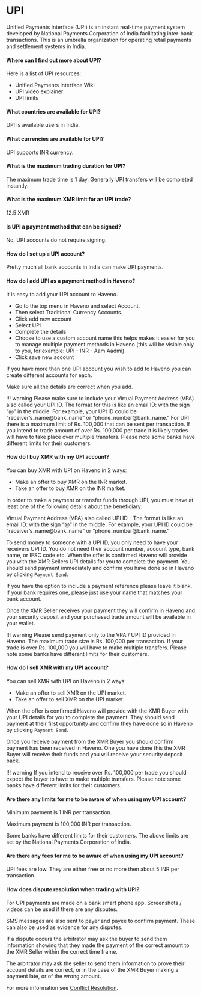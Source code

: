 # UPI

Unified Payments Interface (UPI) is an instant real-time payment system developed by National Payments Corporation of India facilitating inter-bank transactions. This is an umbrella organization for operating retail payments and settlement systems in India.

#### Where can I find out more about UPI?

Here is a list of UPI resources:

- Unified Payments Interface Wiki
- UPI video explainer
- UPI limits

#### What countries are available for UPI?

UPI is available users in India.

#### What currencies are available for UPI?

UPI supports INR currency.

#### What is the maximum trading duration for UPI?

The maximum trade time is 1 day. Generally UPI transfers will be completed instantly.

#### What is the maximum XMR limit for an UPI trade?

12.5 XMR

#### Is UPI a payment method that can be signed?

No, UPI accounts do not require signing.

#### How do I set up a UPI account?

Pretty much all bank accounts in India can make UPI payments.

#### How do I add UPI as a payment method in Haveno?

It is easy to add your UPI account to Haveno.

- Go to the top menu in Haveno and select Account.
- Then select Traditional Currency Accounts.
- Click add new account
- Select UPI
- Complete the details
- Choose to use a custom account name this helps makes it easier for you to manage multiple payment methods in Haveno (this will be visible only to you, for example: UPI - INR - Aam Aadmi)
- Click save new account

If you have more than one UPI account you wish to add to Haveno you can create different accounts for each.

Make sure all the details are correct when you add.

!!! warning
    Please make sure to include your Virtual Payment Address (VPA) also called your UPI ID. The format for this is like an email ID: with the sign “@” in the middle. For example, your UPI ID could be “receiver’s_name@bank_name” or “phone_number@bank_name.” For UPI there is a maximum limit of Rs. 100,000 that can be sent per transaction. If you intend to trade amount of over Rs. 100,000 per trade it is likely trades will have to take place over multiple transfers. Please note some banks have different limits for their customers.

#### How do I buy XMR with my UPI account?

You can buy XMR with UPI on Haveno in 2 waysː

- Make an offer to buy XMR on the INR market.
- Take an offer to buy XMR on the INR market.

In order to make a payment or transfer funds through UPI, you must have at least one of the following details about the beneficiary:

Virtual Payment Address (VPA) also called UPI ID - The format is like an email ID: with the sign “@” in the middle. For example, your UPI ID could be “receiver’s_name@bank_name” or “phone_number@bank_name.”

To send money to someone with a UPI ID, you only need to have your receivers UPI ID. You do not need their account number, account type, bank name, or IFSC code etc. When the offer is confirmed Haveno will provide you with the XMR Sellers UPI details for you to complete the payment. You should send payment immediately and confirm you have done so in Haveno by clicking `Payment Send`.

If you have the option to include a payment reference please leave it blank. If your bank requires one, please just use your name that matches your bank account.

Once the XMR Seller receives your payment they will confirm in Haveno and your security deposit and your purchased trade amount will be available in your wallet.

!!! warning
    Please send payment only to the VPA / UPI ID provided in Haveno. The maximum trade size is Rs. 100,000 per transaction. If your trade is over Rs. 100,000 you will have to make multiple transfers. Please note some banks have different limits for their customers.

#### How do I sell XMR with my UPI account?

You can sell XMR with UPI on Haveno in 2 waysː

- Make an offer to sell XMR on the UPI market.
- Take an offer to sell XMR on the UPI market.

When the offer is confirmed Haveno will provide with the XMR Buyer with your UPI details for you to complete the payment. They should send payment at their first opportunity and confirm they have done so in Haveno by clicking `Payment Send`.

Once you receive payment from the XMR Buyer you should confirm payment has been received in Haveno. One you have done this the XMR Buyer will receive their funds and you will receive your security deposit back.

!!! warning
    If you intend to receive over Rs. 100,000 per trade you should expect the buyer to have to make multiple transfers. Please note some banks have different limits for their customers.

#### Are there any limits for me to be aware of when using my UPI account?

Minimum payment is 1 INR per transaction.

Maximum payment is 100,000 INR per transaction.

Some banks have different limits for their customers. The above limits are set by the National Payments Corporation of India.

#### Are there any fees for me to be aware of when using my UPI account?

UPI fees are low. They are either free or no more then about 5 INR per transaction.

#### How does dispute resolution when trading with UPI?

For UPI payments are made on a bank smart phone app. Screenshots / videos can be used if there are any disputes.

SMS messages are also sent to payer and payee to confirm payment. These can also be used as evidence for any disputes.

If a dispute occurs the arbitrator may ask the buyer to send them information showing that they made the payment of the correct amount to the XMR Seller within the correct time frame.

The arbitrator may ask the seller to send them information to prove their account details are correct, or in the case of the XMR Buyer making a payment late, or of the wrong amount.

For more information see [Conflict Resolution](../conflict-resolution.md).
